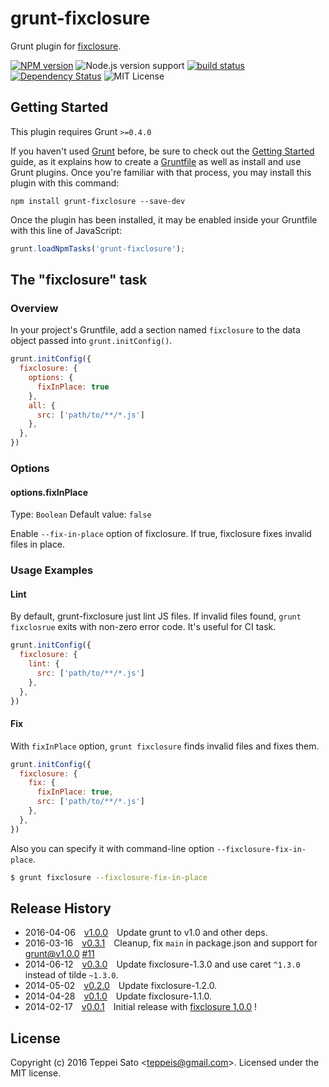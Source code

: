 # grunt-fixclosure

Grunt plugin for [fixclosure](https://github.com/teppeis/fixclosrue).

[![NPM version][npm-image]][npm-url]
![Node.js version support][node-version]
[![build status][travis-image]][travis-url]
[![Dependency Status][deps-image]][deps-url]
![MIT License][license]

## Getting Started

This plugin requires Grunt `>=0.4.0`

If you haven't used [Grunt](http://gruntjs.com/) before, be sure to check out the [Getting Started](http://gruntjs.com/getting-started) guide, as it explains how to create a [Gruntfile](http://gruntjs.com/sample-gruntfile) as well as install and use Grunt plugins. Once you're familiar with that process, you may install this plugin with this command:

```shell
npm install grunt-fixclosure --save-dev
```

Once the plugin has been installed, it may be enabled inside your Gruntfile with this line of JavaScript:

```js
grunt.loadNpmTasks('grunt-fixclosure');
```

## The "fixclosure" task

### Overview
In your project's Gruntfile, add a section named `fixclosure` to the data object passed into `grunt.initConfig()`.

```js
grunt.initConfig({
  fixclosure: {
    options: {
      fixInPlace: true
    },
    all: {
      src: ['path/to/**/*.js']
    },
  },
})
```

### Options

#### options.fixInPlace
Type: `Boolean`
Default value: `false`

Enable `--fix-in-place` option of fixclosure.
If true, fixclosure fixes invalid files in place.

### Usage Examples

#### Lint

By default, grunt-fixclosure just lint JS files. If invalid files found, `grunt fixclosrue` exits with non-zero error code. It's useful for CI task.

```js
grunt.initConfig({
  fixclosure: {
    lint: {
      src: ['path/to/**/*.js']
    },
  },
})
```

#### Fix

With `fixInPlace` option, `grunt fixclosure` finds invalid files and fixes them.

```js
grunt.initConfig({
  fixclosure: {
    fix: {
      fixInPlace: true,
      src: ['path/to/**/*.js']
    },
  },
})
```
Also you can specify it with command-line option `--fixclosure-fix-in-place`.
```bash
$ grunt fixclosure --fixclosure-fix-in-place
```

## Release History

 * 2016-04-06 [v1.0.0](https://github.com/teppeis/grunt-fixclosure/releases/tag/1.0.0) Update grunt to v1.0 and other deps.
 * 2016-03-16 [v0.3.1](https://github.com/teppeis/grunt-fixclosure/releases/tag/0.3.1) Cleanup, fix `main` in package.json and support for grunt@v1.0.0 [#11](https://github.com/teppeis/grunt-fixclosure/pull/11)
 * 2014-06-12 [v0.3.0](https://github.com/teppeis/grunt-fixclosure/releases/tag/0.3.0) Update fixclosure-1.3.0 and use caret `^1.3.0` instead of tilde `~1.3.0`.
 * 2014-05-02 [v0.2.0](https://github.com/teppeis/grunt-fixclosure/releases/tag/0.2.0) Update fixclosure-1.2.0.
 * 2014-04-28 [v0.1.0](https://github.com/teppeis/grunt-fixclosure/releases/tag/0.1.0) Update fixclosure-1.1.0.
 * 2014-02-17 [v0.0.1](https://github.com/teppeis/grunt-fixclosure/releases/tag/0.0.1) Initial release with [fixclosure 1.0.0](https://github.com/teppeis/fixclosure/releases/tag/1.0.0) !

## License
Copyright (c) 2016 Teppei Sato &lt;teppeis@gmail.com&gt;. Licensed under the MIT license.

[npm-image]: https://img.shields.io/npm/v/grunt-fixclosure.svg
[npm-url]: https://npmjs.org/package/grunt-fixclosure
[travis-image]: https://travis-ci.org/teppeis/grunt-fixclosure.svg?branch=master
[travis-url]: https://travis-ci.org/teppeis/grunt-fixclosure
[deps-image]: https://david-dm.org/teppeis/grunt-fixclosure.svg
[deps-url]: https://david-dm.org/teppeis/grunt-fixclosure
[node-version]: https://img.shields.io/badge/Node.js%20support-v10+-brightgreen.svg
[license]: https://img.shields.io/npm/l/grunt-fixclosure.svg
